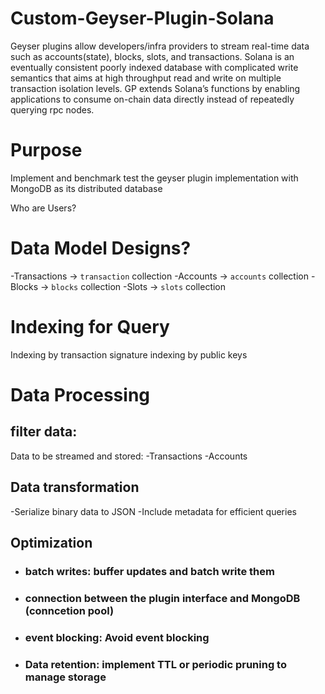 # Custom-Geyser-Plugin-Solana
Geyser plugins allow developers/infra providers to stream real-time data such as accounts(state), blocks, slots, and transactions. Solana is an eventually consistent poorly indexed database with complicated write semantics that aims at high throughput read and write on multiple transaction isolation levels. GP extends Solana’s functions by enabling applications to consume on-chain data directly instead of repeatedly querying rpc nodes.

# Purpose
Implement and benchmark test the geyser plugin implementation with MongoDB as its distributed database

Who are Users? 

# Data Model Designs?
-Transactions -> `transaction` collection
-Accounts    ->  `accounts` collection
-Blocks      ->  `blocks` collection
-Slots       ->  `slots` collection

# Indexing for Query 
Indexing by transaction signature
indexing by public keys

# Data Processing
## filter data:
Data to be streamed and stored:
-Transactions
-Accounts

## Data transformation
-Serialize binary data to JSON
-Include metadata for efficient queries

## Optimization
- ### batch writes: buffer updates and batch write them
- ### connection between the plugin interface and MongoDB (conncetion pool)
- ###  event blocking: Avoid event blocking
- ### Data retention: implement TTL or periodic pruning to manage storage

